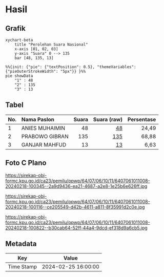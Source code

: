 # Hasil

## Grafik

```mermaid
xychart-beta
    title "Perolehan Suara Nasional"
    x-axis [01, 02, 03]
    y-axis "Suara" 0 --> 135
    bar [48, 135, 13]
```

```mermaid
%%{init: {"pie": {"textPosition": 0.5}, "themeVariables": {"pieOuterStrokeWidth": "5px"}} }%%
pie showData
    "1" : 48
    "2" : 135
    "3" : 13
```

## Tabel

| No. | Nama Paslon    | Suara | Suara (raw) | Persentase |
|:--- |:-------------- | -----:| -----------:| ----------:|
| 1   | ANIES MUHAIMIN | 48    | [48][p-1]   | 24,49      |
| 2   | PRABOWO GIBRAN | 135   | [135][p-2]  | 68,88      |
| 3   | GANJAR MAHFUD  | 13    | [13][p-3]   | 6,63       |


[p-1]: https://github.com/gigit-pemilu/pemilu-2024/blob/main/pilpres/hitung-suara/sub/64-kalimantan-timur/sub/07-kutai-barat/sub/06-melak/sub/1011-melak-ulu/sub/008-tps/sub/paslon-1.txt
[p-2]: https://github.com/gigit-pemilu/pemilu-2024/blob/main/pilpres/hitung-suara/sub/64-kalimantan-timur/sub/07-kutai-barat/sub/06-melak/sub/1011-melak-ulu/sub/008-tps/sub/paslon-2.txt
[p-3]: https://github.com/gigit-pemilu/pemilu-2024/blob/main/pilpres/hitung-suara/sub/64-kalimantan-timur/sub/07-kutai-barat/sub/06-melak/sub/1011-melak-ulu/sub/008-tps/sub/paslon-3.txt

## Foto C Plano

https://sirekap-obj-formc.kpu.go.id/ca23/pemilu/ppwp/64/07/06/10/11/6407061011008-20240218-100345--2a9d9436-ea21-4687-a2e8-1e25b6e626ff.jpg

https://sirekap-obj-formc.kpu.go.id/ca23/pemilu/ppwp/64/07/06/10/11/6407061011008-20240218-100116--ce205549-d42b-4611-a811-8f35991d2c0e.jpg

https://sirekap-obj-formc.kpu.go.id/ca23/pemilu/ppwp/64/07/06/10/11/6407061011008-20240218-100822--b30cab64-52ff-44a4-9dcd-ef318d9a6cb5.jpg


## Metadata

| Key        | Value               |
| ---------- | ------------------- |
| Time Stamp | 2024-02-25 16:00:00 |



